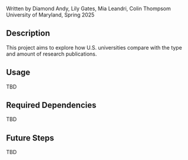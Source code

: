 Written by Diamond Andy, Lily Gates, Mia Leandri, Colin Thompsom  
University of Maryland, Spring 2025

## Description
This project aims to explore how U.S. universities compare with the type and amount of research publications.

## Usage
TBD

## Required Dependencies
TBD

## Future Steps
TBD
